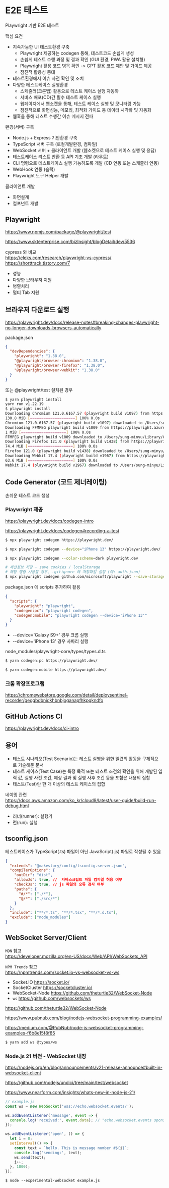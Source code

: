 # E2E 테스트

Playwright 기반 E2E 테스트

핵심 요건

- 지속가능한 UI 테스트환경 구축
  - Playwright 제공하는 codegen 통해, 테스트코드 손쉽게 생성
  - 손쉽게 테스트 수행 과정 및 결과 확인 (GUI 환경, PWA 활용 설치형)
  - Playwright 활용 코드 병목 확인 -> GPT 활용 코드 제안 및 가이드 제공
  - 점진적 활용성 증대
- 테스트환경에서 이슈 사전 확인 및 조치
- 다양한 테스트케이스 실행환경
  - 스케줄러(크론탭) 활용으로 테스트 케이스 실행 자동화
  - 서비스 배포(CD)간 필수 테스트 케이스 실행
  - 웹페이지에서 웹소켓을 통해, 테스트 케이스 실행 및 모니터링 가능
  - 점진적으로 화면성능, 메모리, 최적화 가이드 등 데이터 시각화 및 자동화
- 웹훅을 통해 테스트 수행간 이슈 메시지 전파

환경(서버) 구축

- Node.js + Express 기반환경 구축
- TypeScript 서버 구축 (로컬개발환경, 컴파일)
- WebSocket 서버 + 클라이언트 개발 (웹소켓으로 테스트 케이스 실행 및 응답)
- 테스트케이스 리스트 반환 등 API 기초 개발 (라우트)
- CLI 명령으로 테스트케이스 실행 가능하도록 개발 (CD 연동 또는 스케줄러 연동)
- WebHook 연동 (슬랙)
- Playwright 도구 Helper 개발

클라이언트 개발

- 화면설계
- 컴포넌트 개발

## Playwright

https://www.npmjs.com/package/@playwright/test

https://www.sktenterprise.com/bizInsight/blogDetail/dev/5536

cypress 와 비교  
https://eleks.com/research/playwright-vs-cypress/
https://shorttrack.tistory.com/7

- 성능
- 다양한 브라우저 지원
- 병렬처리
- 멀티 Tab 지원

## 브라우저 다운로드 실행

https://playwright.dev/docs/release-notes#breaking-changes-playwright-no-longer-downloads-browsers-automatically

package.json

```json
{
  "devDependencies": {
    "playwright": "1.38.0",
    "@playwright/browser-chromium": "1.38.0",
    "@playwright/browser-firefox": "1.38.0",
    "@playwright/browser-webkit": "1.38.0"
  }
}
```

또는 @playwright/test 설치된 경우

```bash
$ yarn playwright install
yarn run v1.22.19
$ playwright install
Downloading Chromium 121.0.6167.57 (playwright build v1097) from https://playwright.azureedge.net/builds/chromium/1097/chromium-mac-arm64.zip
130.8 MiB [====================] 100% 0.0s
Chromium 121.0.6167.57 (playwright build v1097) downloaded to /Users/sung-minyu/Library/Caches/ms-playwright/chromium-1097
Downloading FFMPEG playwright build v1009 from https://playwright.azureedge.net/builds/ffmpeg/1009/ffmpeg-mac-arm64.zip
1 MiB [====================] 100% 0.0s
FFMPEG playwright build v1009 downloaded to /Users/sung-minyu/Library/Caches/ms-playwright/ffmpeg-1009
Downloading Firefox 121.0 (playwright build v1438) from https://playwright.azureedge.net/builds/firefox/1438/firefox-mac-13-arm64.zip
74.4 MiB [====================] 100% 0.0s
Firefox 121.0 (playwright build v1438) downloaded to /Users/sung-minyu/Library/Caches/ms-playwright/firefox-1438
Downloading Webkit 17.4 (playwright build v1967) from https://playwright.azureedge.net/builds/webkit/1967/webkit-mac-13-arm64.zip
63.6 MiB [====================] 100% 0.0s
Webkit 17.4 (playwright build v1967) downloaded to /Users/sung-minyu/Library/Caches/ms-playwright/webkit-1967
```

## Code Generator (코드 제너레이팅)

손쉬운 테스트 코드 생성

### Playwright 제공

https://playwright.dev/docs/codegen-intro

https://playwright.dev/docs/codegen#recording-a-test

```bash
$ npx playwright codegen https://playwright.dev/

$ npx playwright codegen --device="iPhone 13" https://playwright.dev/

$ npx playwright codegen --color-scheme=dark playwright.dev

# 세션정보 저장 - save cookies / localStorage
# 해당 명령 사용할 경우, .gitignore 에 저장파일 설정 (예: auth.json)
$ npx playwright codegen github.com/microsoft/playwright --save-storage=auth.json
```

package.json 에 scripts 추가하여 활용

```json
{
  "scripts": {
    "playwright": "playwright",
    "codegen:pc": "playwright codegen",
    "codegen:mobile": "playwright codegen --device='iPhone 13'"
  }
}
```

- --device='Galaxy S9+' 경우 크롬 실행
- --device='iPhone 13' 경우 사파리 실행

node_modules/playwright-core/types/types.d.ts

```bash
$ yarn codegen:pc https://playwright.dev/

$ yarn codegen:mobile https://playwright.dev/
```

### 크롬 확장프로그램

https://chromewebstore.google.com/detail/deploysentinel-recorder/geggbdbnidkhbnbjoganapfhkpgkndfo

## GitHub Actions CI

https://playwright.dev/docs/ci-intro

## 용어

- 테스트 시나리오(Test Scenario)는 테스트 실행을 위한 일련의 활동을 구체적으로 기술해둔 문서
- 테스트 케이스(Test Case)는 특정 목적 또는 테스트 조건의 확인을 위해 개발된 입력 값, 실행 사전 조건, 예상 결과 및 실행 사후 조건 등을 포함은 내용의 집합
- 테스트(Test)란 한 개 이상의 테스트 케이스의 집합

네이밍 관련  
https://docs.aws.amazon.com/ko_kr/cloud9/latest/user-guide/build-run-debug.html

- 러너(runner): 실행기
- 런(run): 실행

## tsconfig.json

테스트케이스가 TypeScript(.ts) 파일이 아닌 JavaScript(.js) 파일로 작성될 수 있음

```json
{
  "extends": "@makestory/config/tsconfig.server.json",
  "compilerOptions": {
    "outDir": "dist",
    "allowJs": true, //  자바스크립트 파일 컴파일 허용 여부
    "checkJs": true, // js 파일의 오류 검사 여부
    "paths": {
      "#/*": ["./*"],
      "@/*": ["./src/*"]
    }
  },
  "include": ["**/*.ts", "**/*.tsx", "**/*.d.ts"],
  "exclude": ["node_modules"]
}
```

## WebSocket Server/Client

`MDN` 참고  
https://developer.mozilla.org/en-US/docs/Web/API/WebSockets_API

`NPM Trends` 참고  
https://npmtrends.com/socket.io-vs-websocket-vs-ws

- Socket.IO
  https://socket.io/
- SocketCluster
  https://socketcluster.io/
- WebSocket-Node
  https://github.com/theturtle32/WebSocket-Node
- `ws`
  https://github.com/websockets/ws

https://github.com/theturtle32/WebSocket-Node

https://www.pubnub.com/blog/nodejs-websocket-programming-examples/

https://medium.com/@PubNub/node-js-websocket-programming-examples-f6b8e15f8f85

```bash
$ yarn add ws @types/ws
```

### Node.js 21 버전 - WebSocket 내장

https://nodejs.org/en/blog/announcements/v21-release-announce#built-in-websocket-client

https://github.com/nodejs/undici/tree/main/test/websocket

https://www.nearform.com/insights/whats-new-in-node-js-21/

```javascript
// example.js
const ws = new WebSocket('wss://echo.websocket.events/');

ws.addEventListener('message', event => {
  console.log('received:', event.data); // "echo.websocket.events sponsored by Lob.com"
});

ws.addEventListener('open', () => {
  let i = 0;
  setInterval(() => {
    const text = `hello. This is message number #${i}`;
    console.log('sending:', text);
    ws.send(text);
    i++;
  }, 1000);
});
```

```
$ node --experimental-websocket example.js
```
